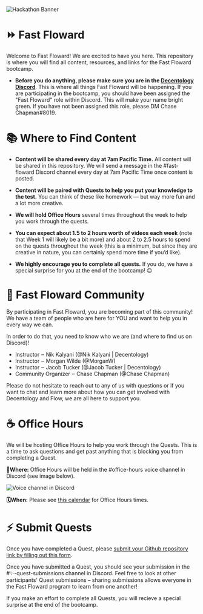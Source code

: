 <img src="https://uploads-ssl.webflow.com/5dea4f8b31edea3328b9a0f6/60fd99793bc7964cbd310943_Fast-Floward-Banner.png"
     alt="Hackathon Banner">
# ⏩ Fast Floward
Welcome to Fast Floward! We are excited to have you here. This repository is where you will find all content, resources, and links for the Fast Floward bootcamp.


* **Before you do anything, please make sure you are in the [Decentology Discord](http://discord.gg/Decentology)**. This is where all things Fast Floward will be happening. If you are participating in the bootcamp, you should have been assigned the "Fast Floward" role within Discord. This will make your name bright green. If you have not been assigned this role, please DM Chase Chapman#8019.

# 📚 Where to Find Content

* **Content will be shared every day at 7am Pacific Time.** All content will be shared in this repository. We will send a message in the #fast-floward Discord channel every day at 7am Pacific Time once content is posted.

* **Content will be paired with Quests to help you put your knowledge to the test.** You can think of these like homework — but way more fun and a lot more creative.

* **We will hold Office Hours** several times throughout the week to help you work through the quests.

* **You can expect about 1.5 to 2 hours worth of videos each week** (note that Week 1 will likely be a bit more) and about 2 to 2.5 hours to spend on the quests throughout the week (this is a minimum, but since they are creative in nature, you can certainly spend more time if you’d like).

* **We highly encourage you to complete all quests.** If you do, we have a special surprise for you at the end of the bootcamp! :wink:

# 👋 Fast Floward Community
By participating in Fast Floward, you are becoming part of this community! We have a team of people who are here for YOU and want to help you in every way we can.

In order to do that, you need to know who we are (and where to find us on Discord)!

* Instructor ‒ Nik Kalyani (@Nik Kalyani | Decentology)
* Instructor ‒ Morgan Wilde (@MorganW)
* Instructor ‒ Jacob Tucker (@Jacob Tucker | Decentology)
* Community Organizer ‒ Chase Chapman (@Chase Chapman)

Please do not hesitate to reach out to any of us with questions or if you want to chat and learn more about how you can get involved with Decentology and Flow, we are all here to support you.

# ☕️ Office Hours
We will be hosting Office Hours to help you work through the Quests. This is a time to ask questions and get past anything that is blocking you from completing a Quest.

**📍Where:** Office Hours will be held in the #office-hours voice channel in Discord (see image below).

<img src="https://uploads-ssl.webflow.com/5dea4f8b31edea3328b9a0f6/60fda995e941fc666d92761c_Screen%20Shot%202021-07-25%20at%202.11.42%20PM.png"
     alt="Voice channel in Discord">

**🗓When:** Please see [this calendar](https://calendar.google.com/calendar/u/0?cid=Y18wNDM5bnFmdjlpMWNwN2FvbmQ5ZmprMjVhZ0Bncm91cC5jYWxlbmRhci5nb29nbGUuY29t) for Office Hours times.

# ⚡️ Submit Quests
Once you have completed a Quest, please [submit your Github repository link by filling out this form](https://ak8olq4gvwr.typeform.com/to/cplbGT78). 

Once you have submitted a Quest, you should see your submission in the #✨-quest-submissions channel in Discord. Feel free to look at other participants' Quest submissions – sharing submissions allows everyone in the Fast Floward program to learn from one another!

If you make an effort to complete all Quests, you will recieve a special surprise at the end of the bootcamp.
